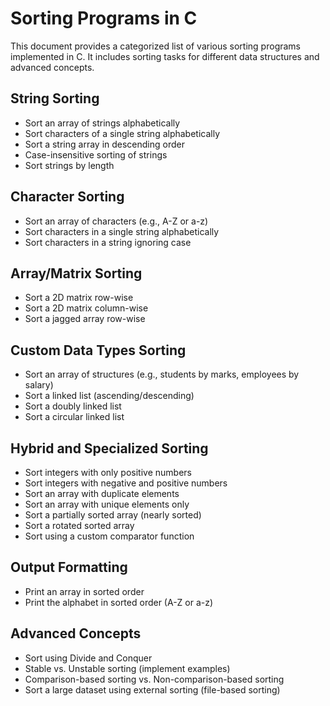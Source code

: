 # Sorting Programs in C

This document provides a categorized list of various sorting programs implemented in C. It includes sorting tasks for different data structures and advanced concepts.

## String Sorting
- Sort an array of strings alphabetically
- Sort characters of a single string alphabetically
- Sort a string array in descending order
- Case-insensitive sorting of strings
- Sort strings by length

## Character Sorting
- Sort an array of characters (e.g., A-Z or a-z)
- Sort characters in a single string alphabetically
- Sort characters in a string ignoring case

## Array/Matrix Sorting
- Sort a 2D matrix row-wise
- Sort a 2D matrix column-wise
- Sort a jagged array row-wise

## Custom Data Types Sorting
- Sort an array of structures (e.g., students by marks, employees by salary)
- Sort a linked list (ascending/descending)
- Sort a doubly linked list
- Sort a circular linked list

## Hybrid and Specialized Sorting
- Sort integers with only positive numbers
- Sort integers with negative and positive numbers
- Sort an array with duplicate elements
- Sort an array with unique elements only
- Sort a partially sorted array (nearly sorted)
- Sort a rotated sorted array
- Sort using a custom comparator function

## Output Formatting
- Print an array in sorted order
- Print the alphabet in sorted order (A-Z or a-z)

## Advanced Concepts
- Sort using Divide and Conquer
- Stable vs. Unstable sorting (implement examples)
- Comparison-based sorting vs. Non-comparison-based sorting
- Sort a large dataset using external sorting (file-based sorting)
